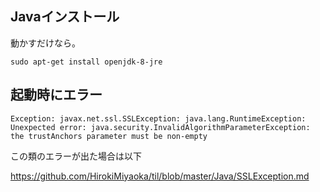## Javaインストール

動かすだけなら。

    sudo apt-get install openjdk-8-jre

## 起動時にエラー

    Exception: javax.net.ssl.SSLException: java.lang.RuntimeException: Unexpected error: java.security.InvalidAlgorithmParameterException: the trustAnchors parameter must be non-empty

この類のエラーが出た場合は以下

https://github.com/HirokiMiyaoka/til/blob/master/Java/SSLException.md
